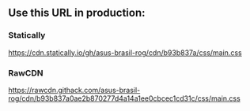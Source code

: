 ## Use this URL in production:

### Statically
https://cdn.statically.io/gh/asus-brasil-rog/cdn/b93b837a/css/main.css

### RawCDN
https://rawcdn.githack.com/asus-brasil-rog/cdn/b93b837a0ae2b870277d4a14a1ee0cbcec1cd31c/css/main.css

